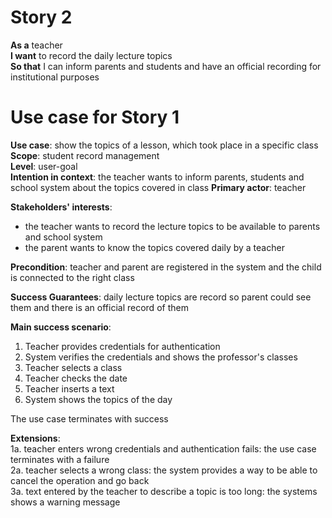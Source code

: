 # Story 2
**As a** teacher  
**I want** to record the daily lecture topics   
**So that** I can inform parents and students and have an official recording for institutional purposes 

# Use case for Story 1
**Use case**: show the topics of a lesson, which took place in a specific class  
**Scope**: student record management  
**Level**: user-goal  
**Intention in context**: the teacher wants to inform parents, students and school system about the topics covered in class
**Primary actor**: teacher 

**Stakeholders' interests**:

* the teacher wants to record the lecture topics to be available to parents and school system
* the parent wants to know the topics covered daily by a teacher

**Precondition**: teacher and parent are registered in the system and the child is connected to the right class

**Success Guarantees**: daily lecture topics are record so parent could see them and there is an official record of them

**Main success scenario**:

1. Teacher provides credentials for authentication
2. System verifies the credentials and shows the professor's classes
3. Teacher selects a class
4. Teacher checks the date
5. Teacher inserts a text
6. System shows the topics of the day

The use case terminates with success

**Extensions**:  
1a. teacher enters wrong credentials and authentication fails: the use case terminates with a failure   
2a. teacher selects a wrong class: the system provides a way to be able to cancel the operation and go back  
3a. text entered by the teacher to describe a topic is too long: the systems shows a warning message  
